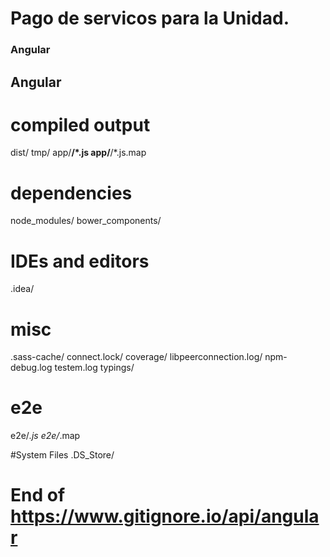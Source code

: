  # Pago de servicos para la Unidad.

### Angular ###
## Angular ##
# compiled output
dist/
tmp/
app/**/*.js
app/**/*.js.map

# dependencies
node_modules/
bower_components/

# IDEs and editors
.idea/

# misc
.sass-cache/
connect.lock/
coverage/
libpeerconnection.log/
npm-debug.log
testem.log
typings/

# e2e
e2e/*.js
e2e/*.map

#System Files
.DS_Store/

# End of https://www.gitignore.io/api/angular
